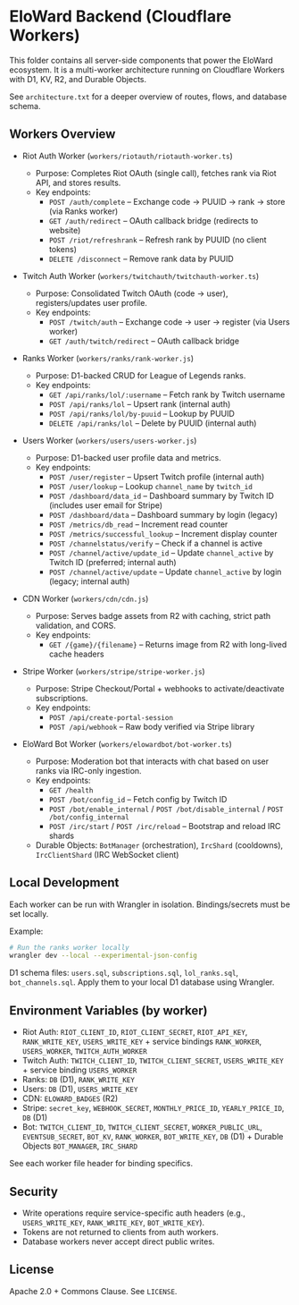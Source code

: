 # EloWard Backend (Cloudflare Workers)

This folder contains all server-side components that power the EloWard ecosystem. It is a multi-worker architecture running on Cloudflare Workers with D1, KV, R2, and Durable Objects.

See `architecture.txt` for a deeper overview of routes, flows, and database schema.

## Workers Overview

- Riot Auth Worker (`workers/riotauth/riotauth-worker.ts`)
  - Purpose: Completes Riot OAuth (single call), fetches rank via Riot API, and stores results.
  - Key endpoints:
    - `POST /auth/complete` – Exchange code → PUUID → rank → store (via Ranks worker)
    - `GET /auth/redirect` – OAuth callback bridge (redirects to website)
    - `POST /riot/refreshrank` – Refresh rank by PUUID (no client tokens)
    - `DELETE /disconnect` – Remove rank data by PUUID

- Twitch Auth Worker (`workers/twitchauth/twitchauth-worker.ts`)
  - Purpose: Consolidated Twitch OAuth (code → user), registers/updates user profile.
  - Key endpoints:
    - `POST /twitch/auth` – Exchange code → user → register (via Users worker)
    - `GET /auth/twitch/redirect` – OAuth callback bridge

- Ranks Worker (`workers/ranks/rank-worker.js`)
  - Purpose: D1-backed CRUD for League of Legends ranks.
  - Key endpoints:
    - `GET /api/ranks/lol/:username` – Fetch rank by Twitch username
    - `POST /api/ranks/lol` – Upsert rank (internal auth)
    - `POST /api/ranks/lol/by-puuid` – Lookup by PUUID
    - `DELETE /api/ranks/lol` – Delete by PUUID (internal auth)

- Users Worker (`workers/users/users-worker.js`)
  - Purpose: D1-backed user profile data and metrics.
  - Key endpoints:
    - `POST /user/register` – Upsert Twitch profile (internal auth)
    - `POST /user/lookup` – Lookup `channel_name` by `twitch_id`
    - `POST /dashboard/data_id` – Dashboard summary by Twitch ID (includes user email for Stripe)
    - `POST /dashboard/data` – Dashboard summary by login (legacy)
    - `POST /metrics/db_read` – Increment read counter
    - `POST /metrics/successful_lookup` – Increment display counter
    - `POST /channelstatus/verify` – Check if a channel is active
    - `POST /channel/active/update_id` – Update `channel_active` by Twitch ID (preferred; internal auth)
    - `POST /channel/active/update` – Update `channel_active` by login (legacy; internal auth)

- CDN Worker (`workers/cdn/cdn.js`)
  - Purpose: Serves badge assets from R2 with caching, strict path validation, and CORS.
  - Key endpoints:
    - `GET /{game}/{filename}` – Returns image from R2 with long-lived cache headers

- Stripe Worker (`workers/stripe/stripe-worker.js`)
  - Purpose: Stripe Checkout/Portal + webhooks to activate/deactivate subscriptions.
  - Key endpoints:
    - `POST /api/create-portal-session`
    - `POST /api/webhook` – Raw body verified via Stripe library

- EloWard Bot Worker (`workers/elowardbot/bot-worker.ts`)
  - Purpose: Moderation bot that interacts with chat based on user ranks via IRC-only ingestion.
  - Key endpoints:
    - `GET /health`
    - `POST /bot/config_id` – Fetch config by Twitch ID
    - `POST /bot/enable_internal` / `POST /bot/disable_internal` / `POST /bot/config_internal`
    - `POST /irc/start` / `POST /irc/reload` – Bootstrap and reload IRC shards
  - Durable Objects: `BotManager` (orchestration), `IrcShard` (cooldowns), `IrcClientShard` (IRC WebSocket client)

## Local Development

Each worker can be run with Wrangler in isolation. Bindings/secrets must be set locally.

Example:

```bash
# Run the ranks worker locally
wrangler dev --local --experimental-json-config
```

D1 schema files: `users.sql`, `subscriptions.sql`, `lol_ranks.sql`, `bot_channels.sql`.
Apply them to your local D1 database using Wrangler.

## Environment Variables (by worker)

- Riot Auth: `RIOT_CLIENT_ID`, `RIOT_CLIENT_SECRET`, `RIOT_API_KEY`, `RANK_WRITE_KEY`, `USERS_WRITE_KEY` + service bindings `RANK_WORKER`, `USERS_WORKER`, `TWITCH_AUTH_WORKER`
- Twitch Auth: `TWITCH_CLIENT_ID`, `TWITCH_CLIENT_SECRET`, `USERS_WRITE_KEY` + service binding `USERS_WORKER`
- Ranks: `DB` (D1), `RANK_WRITE_KEY`
- Users: `DB` (D1), `USERS_WRITE_KEY`
- CDN: `ELOWARD_BADGES` (R2)
- Stripe: `secret_key`, `WEBHOOK_SECRET`, `MONTHLY_PRICE_ID`, `YEARLY_PRICE_ID`, `DB` (D1)
- Bot: `TWITCH_CLIENT_ID`, `TWITCH_CLIENT_SECRET`, `WORKER_PUBLIC_URL`, `EVENTSUB_SECRET`, `BOT_KV`, `RANK_WORKER`, `BOT_WRITE_KEY`, `DB` (D1) + Durable Objects `BOT_MANAGER`, `IRC_SHARD`

See each worker file header for binding specifics.

## Security

- Write operations require service-specific auth headers (e.g., `USERS_WRITE_KEY`, `RANK_WRITE_KEY`, `BOT_WRITE_KEY`).
- Tokens are not returned to clients from auth workers.
- Database workers never accept direct public writes.

## License

Apache 2.0 + Commons Clause. See `LICENSE`.
